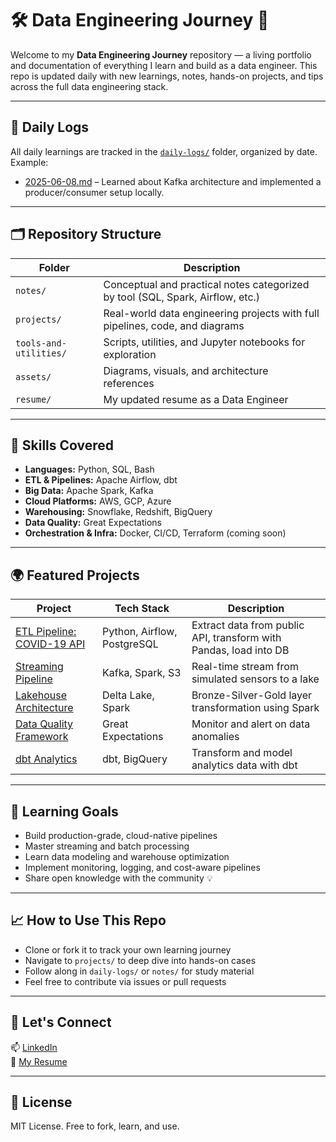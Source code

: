 # 🛠️ Data Engineering Journey 🚀

Welcome to my **Data Engineering Journey** repository — a living portfolio and documentation of everything I learn and build as a data engineer. This repo is updated daily with new learnings, notes, hands-on projects, and tips across the full data engineering stack.

---

## 📅 Daily Logs

All daily learnings are tracked in the [`daily-logs/`](./daily-logs) folder, organized by date. Example:
- [2025-06-08.md](./daily-logs/2025-06-08.md) – Learned about Kafka architecture and implemented a producer/consumer setup locally.

---

## 🗂 Repository Structure

| Folder | Description |
|--------|-------------|
| `notes/` | Conceptual and practical notes categorized by tool (SQL, Spark, Airflow, etc.) |
| `projects/` | Real-world data engineering projects with full pipelines, code, and diagrams |
| `tools-and-utilities/` | Scripts, utilities, and Jupyter notebooks for exploration |
| `assets/` | Diagrams, visuals, and architecture references |
| `resume/` | My updated resume as a Data Engineer |

---

## 🔧 Skills Covered

- **Languages:** Python, SQL, Bash
- **ETL & Pipelines:** Apache Airflow, dbt
- **Big Data:** Apache Spark, Kafka
- **Cloud Platforms:** AWS, GCP, Azure
- **Warehousing:** Snowflake, Redshift, BigQuery
- **Data Quality:** Great Expectations
- **Orchestration & Infra:** Docker, CI/CD, Terraform (coming soon)

---

## 🌍 Featured Projects

| Project | Tech Stack | Description |
|--------|------------|-------------|
| [ETL Pipeline: COVID-19 API](./projects/etl-pipeline-covid-api) | Python, Airflow, PostgreSQL | Extract data from public API, transform with Pandas, load into DB |
| [Streaming Pipeline](./projects/streaming-kafka-spark) | Kafka, Spark, S3 | Real-time stream from simulated sensors to a lake |
| [Lakehouse Architecture](./projects/lakehouse-architecture) | Delta Lake, Spark | Bronze-Silver-Gold layer transformation using Spark |
| [Data Quality Framework](./projects/data-quality-checks) | Great Expectations | Monitor and alert on data anomalies |
| [dbt Analytics](./projects/dbt-data-transformations) | dbt, BigQuery | Transform and model analytics data with dbt |

---

## 🧠 Learning Goals

- Build production-grade, cloud-native pipelines
- Master streaming and batch processing
- Learn data modeling and warehouse optimization
- Implement monitoring, logging, and cost-aware pipelines
- Share open knowledge with the community 💡

---

## 📈 How to Use This Repo

- Clone or fork it to track your own learning journey
- Navigate to `projects/` to deep dive into hands-on cases
- Follow along in `daily-logs/` or `notes/` for study material
- Feel free to contribute via issues or pull requests

---

## 🙌 Let's Connect

📫 [LinkedIn](https://www.linkedin.com/in/your-profile)  
📁 [My Resume](./resume/varun_data_engineer_resume.pdf)

---

## 📝 License

MIT License. Free to fork, learn, and use.